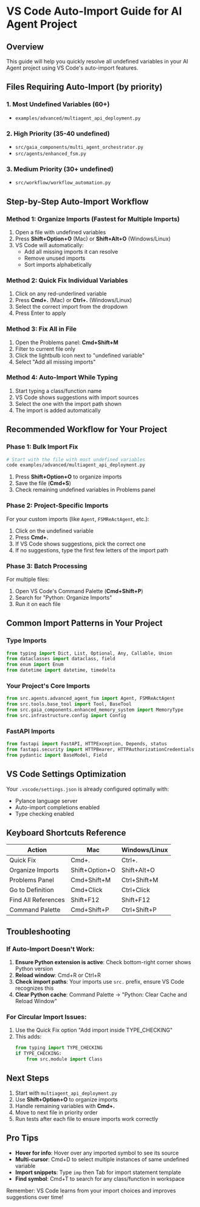 # VS Code Auto-Import Guide for AI Agent Project

## Overview
This guide will help you quickly resolve all undefined variables in your AI Agent project using VS Code's auto-import features.

## Files Requiring Auto-Import (by priority)

### 1. Most Undefined Variables (60+)
- `examples/advanced/multiagent_api_deployment.py`

### 2. High Priority (35-40 undefined)
- `src/gaia_components/multi_agent_orchestrator.py`
- `src/agents/enhanced_fsm.py`

### 3. Medium Priority (30+ undefined)
- `src/workflow/workflow_automation.py`

## Step-by-Step Auto-Import Workflow

### Method 1: Organize Imports (Fastest for Multiple Imports)
1. Open a file with undefined variables
2. Press **Shift+Option+O** (Mac) or **Shift+Alt+O** (Windows/Linux)
3. VS Code will automatically:
   - Add all missing imports it can resolve
   - Remove unused imports
   - Sort imports alphabetically

### Method 2: Quick Fix Individual Variables
1. Click on any red-underlined variable
2. Press **Cmd+.** (Mac) or **Ctrl+.** (Windows/Linux)
3. Select the correct import from the dropdown
4. Press Enter to apply

### Method 3: Fix All in File
1. Open the Problems panel: **Cmd+Shift+M**
2. Filter to current file only
3. Click the lightbulb icon next to "undefined variable"
4. Select "Add all missing imports"

### Method 4: Auto-Import While Typing
1. Start typing a class/function name
2. VS Code shows suggestions with import sources
3. Select the one with the import path shown
4. The import is added automatically

## Recommended Workflow for Your Project

### Phase 1: Bulk Import Fix
```bash
# Start with the file with most undefined variables
code examples/advanced/multiagent_api_deployment.py
```

1. Press **Shift+Option+O** to organize imports
2. Save the file (**Cmd+S**)
3. Check remaining undefined variables in Problems panel

### Phase 2: Project-Specific Imports
For your custom imports (like `Agent`, `FSMReActAgent`, etc.):

1. Click on the undefined variable
2. Press **Cmd+.**
3. If VS Code shows suggestions, pick the correct one
4. If no suggestions, type the first few letters of the import path

### Phase 3: Batch Processing
For multiple files:
1. Open VS Code's Command Palette (**Cmd+Shift+P**)
2. Search for "Python: Organize Imports"
3. Run it on each file

## Common Import Patterns in Your Project

### Type Imports
```python
from typing import Dict, List, Optional, Any, Callable, Union
from dataclasses import dataclass, field
from enum import Enum
from datetime import datetime, timedelta
```

### Your Project's Core Imports
```python
from src.agents.advanced_agent_fsm import Agent, FSMReActAgent
from src.tools.base_tool import Tool, BaseTool
from src.gaia_components.enhanced_memory_system import MemoryType
from src.infrastructure.config import Config
```

### FastAPI Imports
```python
from fastapi import FastAPI, HTTPException, Depends, status
from fastapi.security import HTTPBearer, HTTPAuthorizationCredentials
from pydantic import BaseModel, Field
```

## VS Code Settings Optimization

Your `.vscode/settings.json` is already configured optimally with:
- Pylance language server
- Auto-import completions enabled
- Type checking enabled

## Keyboard Shortcuts Reference

| Action | Mac | Windows/Linux |
|--------|-----|---------------|
| Quick Fix | Cmd+. | Ctrl+. |
| Organize Imports | Shift+Option+O | Shift+Alt+O |
| Problems Panel | Cmd+Shift+M | Ctrl+Shift+M |
| Go to Definition | Cmd+Click | Ctrl+Click |
| Find All References | Shift+F12 | Shift+F12 |
| Command Palette | Cmd+Shift+P | Ctrl+Shift+P |

## Troubleshooting

### If Auto-Import Doesn't Work:
1. **Ensure Python extension is active**: Check bottom-right corner shows Python version
2. **Reload window**: Cmd+R or Ctrl+R
3. **Check import paths**: Your imports use `src.` prefix, ensure VS Code recognizes this
4. **Clear Python cache**: Command Palette → "Python: Clear Cache and Reload Window"

### For Circular Import Issues:
1. Use the Quick Fix option "Add import inside TYPE_CHECKING"
2. This adds:
   ```python
   from typing import TYPE_CHECKING
   if TYPE_CHECKING:
       from src.module import Class
   ```

## Next Steps

1. Start with `multiagent_api_deployment.py`
2. Use **Shift+Option+O** to organize imports
3. Handle remaining variables with **Cmd+.**
4. Move to next file in priority order
5. Run tests after each file to ensure imports work correctly

## Pro Tips

- **Hover for info**: Hover over any imported symbol to see its source
- **Multi-cursor**: Cmd+D to select multiple instances of same undefined variable
- **Import snippets**: Type `imp` then Tab for import statement template
- **Find symbol**: Cmd+T to search for any class/function in workspace

Remember: VS Code learns from your import choices and improves suggestions over time!